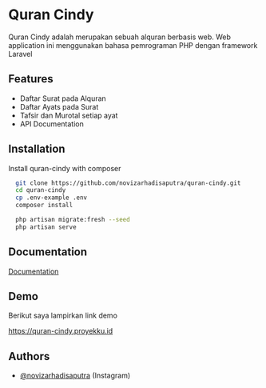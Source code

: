 
# Quran Cindy

Quran Cindy adalah merupakan sebuah alquran berbasis web. Web application ini menggunakan bahasa pemrograman PHP dengan framework Laravel


## Features

- Daftar Surat pada Alquran
- Daftar Ayats pada Surat 
- Tafsir dan Murotal setiap ayat
- API Documentation



## Installation

Install quran-cindy with composer

```bash
  git clone https://github.com/novizarhadisaputra/quran-cindy.git
  cd quran-cindy
  cp .env-example .env
  composer install

  php artisan migrate:fresh --seed
  php artisan serve
```
    
## Documentation

[Documentation](https://quran-cindy.proyekku.id/api/documentation)


## Demo

Berikut saya lampirkan link demo

https://quran-cindy.proyekku.id
## Authors

- [@novizarhadisaputra](https://www.instagram.com/novizarhadisaputra) (Instagram)
